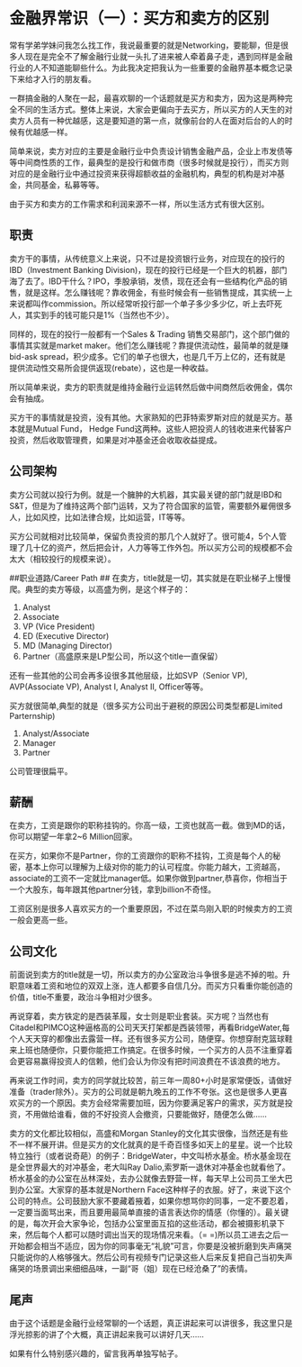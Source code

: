 # 金融界常识（一）：买方和卖方的区别 #

常有学弟学妹问我怎么找工作，我说最重要的就是Networking，要能聊，但是很多人现在是完全不了解金融行业就一头扎了进来被人牵着鼻子走，遇到同样是金融行业的人不知道能聊些什么。为此我决定把我认为一些重要的金融界基本概念记录下来给才入行的朋友看。

一群搞金融的人聚在一起，最喜欢聊的一个话题就是买方和卖方，因为这是两种完全不同的生活方式。整体上来说，大家会更偏向于去买方，所以买方的人天生的对卖方人员有一种优越感，这是要知道的第一点，就像前台的人在面对后台的人的时候有优越感一样。


简单来说，卖方对应的主要是金融行业中负责设计销售金融产品，企业上市发债等等中间商性质的工作，最典型的是投行和做市商（很多时候就是投行），而买方则对应的是金融行业中通过投资来获得超额收益的金融机构，典型的机构是对冲基金，共同基金，私募等等。

由于买方和卖方的工作需求和利润来源不一样，所以生活方式有很大区别。


## 职责 ##
卖方干的事情，从传统意义上来说，只不过是投资银行业务，对应现在的投行的IBD（Investment Banking Division)，现在的投行已经是一个巨大的机器，部门海了去了。IBD干什么？IPO，季股承销，发债，现在还会有一些结构化产品的销售，就是这样。怎么赚钱呢？靠收佣金，有些时候会有一些销售提成，其实统一上来说都叫作commission。所以经常听投行部一个单子多少多少亿，听上去吓死人，其实到手的钱可能只是1%（当然也不少）。

同样的，现在的投行一般都有一个Sales & Trading 销售交易部门，这个部门做的事情其实就是market maker。他们怎么赚钱呢？靠提供流动性，最简单的就是赚bid-ask spread，积少成多。它们的单子也很大，也是几千万上亿的，还有就是提供流动性交易所会提供返现(rebate），这也是一种收益。

所以简单来说，卖方的职责就是维持金融行业运转然后做中间商然后收佣金，偶尔会有抽成。

买方干的事情就是投资，没有其他。大家熟知的巴菲特索罗斯对应的就是买方。基本就是Mutual Fund， Hedge Fund这两种。这些人把投资人的钱收进来代替客户投资，然后收取管理费，如果是对冲基金还会收取收益提成。



## 公司架构 ##
卖方公司就以投行为例。就是一个臃肿的大机器，其实最关键的部门就是IBD和S&T，但是为了维持这两个部门运转，又为了符合国家的监管，需要额外雇佣很多人，比如风控，比如法律合规，比如运营，IT等等。

买方公司就相对比较简单，保留负责投资的那几个人就好了。很可能4，5个人管理了几十亿的资产，然后把会计，人力等等工作外包。所以买方公司的规模都不会太大（相较投行的规模来说）。

 
##职业道路/Career Path ##
在卖方，title就是一切，其实就是在职业梯子上慢慢爬。典型的卖方等级，以高盛为例，是这个样子的：

1. Analyst
2. Associate
3. VP (Vice President)
4. ED (Executive Director)
5. MD (Managing Director)
6. Partner（高盛原来是LP型公司，所以这个title一直保留）

还有一些其他的公司会再多设很多其他层级，比如SVP（Senior VP), AVP(Associate VP), Analyst I, Analyst II, Officer等等。

买方就很简单,典型的就是（很多买方公司出于避税的原因公司类型都是Limited Parternship)

1. Analyst/Associate
2. Manager 
3. Partner 

公司管理很扁平。


## 薪酬 ##
在卖方，工资是跟你的职称挂钩的。你高一级，工资也就高一截。做到MD的话，你可以期望一年拿2~6 Million回家。

在买方，如果你不是Partner，你的工资跟你的职称不挂钩，工资是每个人的秘密，基本上你可以理解为上级对你的能力的认可程度。你能力越大，工资越高，associate的工资不一定就比manager低。如果你做到partner,恭喜你，你相当于一个大股东，每年跟其他partner分钱，拿到billion不奇怪。

工资区别是很多人喜欢买方的一个重要原因，不过在菜鸟刚入职的时候卖方的工资一般会更高一些。
## 公司文化
前面说到卖方的title就是一切，所以卖方的办公室政治斗争很多是逃不掉的啦。升职意味着工资和地位的双双上涨，连人都要多自信几分。而买方只看重你能创造的价值，title不重要，政治斗争相对少很多。

再说穿着，卖方铁定的是西装革履，女士则是职业套装。买方呢？当然也有Citadel和PIMCO这种逼格高的公司天天打架都是西装领带，再看BridgeWater,每个人天天穿的都像出去露营一样。还有很多买方公司，随便穿。你想穿耐克篮球鞋来上班也随便你，只要你能把工作搞定。在很多时候，一个买方的人员不注重穿着会更容易赢得投资人的信赖，他们会认为你没有把时间浪费在不该浪费的地方。

再来说工作时间，卖方的同学就比较苦，前三年一周80+小时是家常便饭，请做好准备（trader除外）。买方的公司就是朝九晚五的工作不夸张。这也是很多人更喜欢买方的一个原因。卖方会经常需要加班，因为你要满足客户的需求，买方就是投资，不用做给谁看，做的不好投资人会撤资，只要能做好，随便怎么做……

卖方的文化都比较相似，高盛和Morgan Stanley的文化其实很像，当然还是有些不一样不展开讲。但是买方的文化就真的是千奇百怪多如天上的星星。说一个比较特立独行（或者说奇葩）的例子：BridgeWater，中文叫桥水基金。桥水基金现在是全世界最大的对冲基金，老大叫Ray Dalio,索罗斯一退休对冲基金也就看他了。桥水基金的办公室在丛林深处，去办公就像去野营一样，每天早上公司员工坐大巴到办公室。大家穿的基本就是Northern Face这种样子的衣服。好了，来说下这个公司的特点。公司鼓励大家不要藏着掖着，如果你想骂你的同事，一定不要忍着，一定要当面骂出来，而且要用最简单直接的语言表达你的情感（你懂的）。最关键的是，每次开会大家争论，包括办公室里面互掐的这些活动，都会被摄影机录下来，然后每个人都可以随时调出当天的现场情况来看。（= =)所以员工进去之后一开始都会相当不适应，因为你的同事毫无“礼貌”可言，你要是没被折磨到失声痛哭只能说你的人格够强大。然后公司有视频专门记录这些人后来反复把自己当初失声痛哭的场景调出来细细品味，一副“哥（姐）现在已经沧桑了”的表情。

## 尾声 ##
由于这个话题是金融行业经常聊的一个话题，真正讲起来可以讲很多，我这里只是浮光掠影的讲了个大概，真正讲起来我可以讲好几天……

如果有什么特别感兴趣的，留言我再单独写帖子。